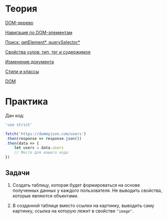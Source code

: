 # Теория

[DOM-дерево](https://learn.javascript.ru/dom-nodes)

[Навигация по DOM-элементам](https://learn.javascript.ru/dom-navigation)

[Поиск: getElement*, querySelector*](https://learn.javascript.ru/searching-elements-dom)

[Свойства узлов: тип, тег и содержимое](https://learn.javascript.ru/basic-dom-node-properties)

[Изменение документа](https://learn.javascript.ru/modifying-document)

[Стили и классы](https://learn.javascript.ru/styles-and-classes)

[DOM](https://doka.guide/js/dom/)

# Практика

Дан код:

```js
'use strict'

fetch('https://dummyjson.com/users')
.then(response => response.json())
.then(data => {
    let users = data.users
    // Место для вашего кода
})
```
## Задачи

1. Создать таблицу, которая будет формироваться на основе полученных данных у каждого пользователя. Не выводить свойства, которые являются объектами.

2. В созданной таблице вместо ссылки на картинку, выводить саму картинку, ссылка на которую лежит в свойстве `"image"`.